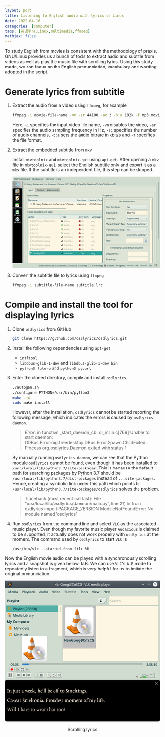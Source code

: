 ```yaml
---
layout: post
title: Listening to English audio with lyrics on Linux
date: 2022-04-16
categories: [computer]
tags: [英语学习,Linux,multimedia,ffmpeg]
mathjax: false
---
```


To study English from movies is consistent with the methodology of praxis. GNU/Linux provides us a bunch of tools to extract audio and subtitle from videos as well as play the music file with scrolling lyrics. Using this study mode, we can focus on the English pronunciation, vocabulary and wording adopted in the script.

# Generate lyrics from subtitle

1. Extract the audio from a video using `ffmpeg`, for example
	
	```bash
	ffmpeg -i movie-file-name -vn -ar 44100 -ac 2 -b:a 192k -f mp3 movie-audio.mp3
	```

   Here, `-i` specifies the input video file name, `-vn` disables the video, `-ar` specifies the audio sampling frequency in Hz, `-ac` specifies the number of audio channels, `-b:a` sets the audio bitrate in kbit/s and `-f` specifies the file format.
	
2. Extract the embedded subtitle from `mkv`

   Install `mkvtoolnix` and `mkvtoolnix-gui` using `apt-get`. After opening a `mkv` file in `mkvtoolnix-gui`, select the English subtitle only and export it as a `mks` file. If the subtitle is an independent file, this step can be skipped.

   ![mkvtoolnix-gui](/figures/Screenshot_20220416_mkvtoolnix.png)
	
3. Convert the subtitle file to lyrics using `ffmpeg`

	```bash
	ffmpeg -i subtitle-file-name subtitle.lrc
	```

# Compile and install the tool for displaying lyrics

1. Clone `osdlyrics` from GitHub

	```bash
	git clone https://github.com/osdlyrics/osdlyrics.git
	```

2. Install the following dependencies using `apt-get`
   * `intltool`
   * `libdbus-glib-1-dev` and `libdbus-glib-1-dev-bin`
   * `python3-future` and `python3-pycurl`

3. Enter the cloned directory, compile and install `osdlyrics`.

    ```bash
	./autogen.sh
	./configure PYTHON=/usr/bin/python3
	make -j4
	sudo make install
	```
	
    However, after the installation, `osdlyrics` cannot be started reporting the following message, which indicates the errors is caused by `osdlyrics-daemon`.
	
	> *Error*: in function _start_daemon_cb: ol_main.c[769]
	> Unable to start daemon: GDBus.Error:org.freedesktop.DBus.Error.Spawn.ChildExited: Process org.osdlyrics.Daemon exited with status 1

    By manually running `osdlyrics-daemon`, we can see that the Python module `osdlyrics` cannot be found, even though it has been installed to `/usr/local/lib/python3.7/site-packages`. This is because the default path for searching packages by Python 3.7 should be `/usr/local/lib/python3.7/dist-packages` instead of `...site-packages`. Hence, creating a symbolic link under this path which points to `/usr/local/lib/python3.7/site-packages/osdlyrics` solves the problem.
	
    > Traceback (most recent call last):
    >   File "/usr/local/lib/osdlyrics/daemon/main.py", line 27, in <module>
    >     from osdlyrics import PACKAGE_VERSION
    > ModuleNotFoundError: No module named 'osdlyrics'

4. Run `osdlyrics` from the command line and select `VLC` as the associated music player. Even though my favorite music player `Audacious` is claimed to be supported, it actually does not work properly with `osdlyrics` at the moment. The command used by `osdlyrics` to start `VLC` is

	```
	/usr/bin/vlc --started-from-file %U
	```

Now the English movie audio can be played with a synchronously scrolling lyrics and a snapshot is given below. N.B. We can use `VLC`'s `A-B` mode to repeatedly listen to a fragment, which is very helpful for us to imitate the original pronunciation.

<p align="center"><img src="/figures/Screenshot_20220415_vlc-osdlyrics.png" alt="Scrolling lyrics" /></p>
<p align="center">Scrolling lyrics</p>
